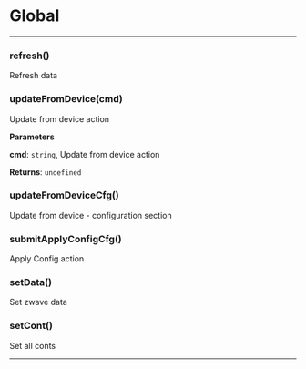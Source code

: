 # Global





* * *

### refresh() 

Refresh data



### updateFromDevice(cmd) 

Update from device action

**Parameters**

**cmd**: `string`, Update from device action

**Returns**: `undefined`


### updateFromDeviceCfg() 

Update from device - configuration section



### submitApplyConfigCfg() 

Apply Config action



### setData() 

Set zwave data



### setCont() 

Set all conts




* * *










